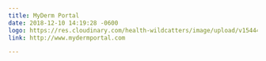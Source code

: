 ```yaml
---
title: MyDerm Portal
date: 2018-12-10 14:19:28 -0600
logo: https://res.cloudinary.com/health-wildcatters/image/upload/v1544473299/image.png
link: http://www.mydermportal.com

---
```

